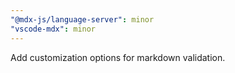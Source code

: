```yaml
---
"@mdx-js/language-server": minor
"vscode-mdx": minor
---
```


Add customization options for markdown validation.
